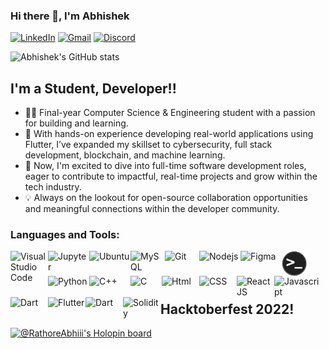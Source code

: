 ### Hi there 👋, I'm Abhishek

[![LinkedIn](https://img.shields.io/badge/LinkedIn-0077B5?style=for-the-badge&logo=linkedin&logoColor=white)](https://www.linkedin.com/in/abhishek-rathore-1227a61b5/)
[![Gmail](https://img.shields.io/badge/Gmail-D14836?style=for-the-badge&logo=gmail&logoColor=white)](mailto:abhishek2525rathore@gmail.com)
[![Discord](https://img.shields.io/badge/Discord-5865F2?style=for-the-badge&logo=discord&logoColor=white)](mailto:abhishek2525rathore@gmail.com)

![Abhishek's GitHub stats](https://github-readme-stats.vercel.app/api?username=RathoreAbhiii&show_icons=true&theme=radical)


## I'm a Student, Developer!!
- 👨‍💻 Final-year Computer Science & Engineering student with a passion for building and learning.
- 🚀 With hands-on experience developing real-world applications using Flutter, I’ve expanded my skillset to cybersecurity, full stack development, blockchain, and machine learning.
- 🌱 Now, I'm excited to dive into full-time software development roles, eager to contribute to impactful, real-time projects and grow within the tech industry.
- 💡 Always on the lookout for open-source collaboration opportunities and meaningful connections within the developer community.

### Languages and Tools:

<img align="left" alt="Visual Studio Code" width="60px" src="https://img.shields.io/badge/VSCode-0078D4?style=for-the-badge&logo=visual%20studio%20code&logoColor=white" />
<img align="left" alt="Jupyter" width="66px" src="https://img.shields.io/badge/Jupyter-F37626.svg?&style=for-the-badge&logo=Jupyter&logoColor=white" />
<img align="left" alt="Ubuntu" width="66px" src="https://img.shields.io/badge/Ubuntu-E95420?style=for-the-badge&logo=ubuntu&logoColor=white" />
<img align="left" alt="MySQL" width="55px" src="https://img.shields.io/badge/MySQL-005C84?style=for-the-badge&logo=mysql&logoColor=white"/>
<img align="left" alt="Git" width="55px" src="https://img.shields.io/badge/GIT-E44C30?style=for-the-badge&logo=git&logoColor=white" />
<img align="left" alt="Nodejs" width="66px" src="https://img.shields.io/badge/Node.js-339933?style=for-the-badge&logo=nodedotjs&logoColor=white" />
<img align="left" alt="Figma" width="66px" src="https://img.shields.io/badge/Figma-F24E1E?style=for-the-badge&logo=figma&logoColor=white"/>
<img align="left" alt="Terminal" width="40px" src="https://raw.githubusercontent.com/github/explore/80688e429a7d4ef2fca1e82350fe8e3517d3494d/topics/terminal/terminal.png" />
<img align="left" alt="Python" width="66px" src="https://img.shields.io/badge/Python-14354C?style=for-the-badge&logo=python&logoColor=white" />
<img align="left" alt="C++" width="66px" src="https://img.shields.io/badge/C%2B%2B-00599C?style=for-the-badge&logo=c%2B%2B&logoColor=white" />
<img align="left" alt="C" width="50px" src="https://img.shields.io/badge/C-00599C?style=for-the-badge&logo=c&logoColor=white" />
<img align="left" alt="Html" width="60px" src="https://img.shields.io/badge/HTML5-E34F26?style=for-the-badge&logo=html5&logoColor=white" />
<br>
<img align="left" alt="CSS" width="60px" src="https://img.shields.io/badge/CSS3-1572B6?style=for-the-badge&logo=css3&logoColor=white" />
<img align="left" alt="ReactJS" width="60px" src="https://img.shields.io/badge/React-20232A?style=for-the-badge&logo=react&logoColor=61DAFB" />
<img align="left" alt="Javascript" width="80px" src="https://img.shields.io/badge/JavaScript-323330?style=for-the-badge&logo=javascript&logoColor=F7DF1E" />
<img align="left" alt="Dart" width="60px" src="https://img.shields.io/badge/Dart-0175C2?style=for-the-badge&logo=dart&logoColor=white" />
<img align="left" alt="Flutter" width="60px" src="https://img.shields.io/badge/Flutter-02569B?style=for-the-badge&logo=flutter&logoColor=white" />
<img align="left" alt="Dart" width="60px" src="https://img.shields.io/badge/Wireshark-1679A7?style=for-the-badge&logo=Wireshark&logoColor=white" />
<img align="left" alt="Solidity" width="60px" src="https://img.shields.io/badge/Solidity-e6e6e6?style=for-the-badge&logo=solidity&logoColor=black" />

<br />
<br />

## Hacktoberfest 2022!
[![@RathoreAbhiii's Holopin board](https://holopin.me/RathoreAbhiii)](https://holopin.io/@RathoreAbhiii)
